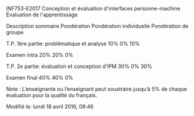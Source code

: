 INF753-E2017 Conception et évaluation d'interfaces personne-machine
Évaluation de l'apprentissage

Description sommaire	Pondération	Pondération	individuelle	Pondération de groupe

T.P. 1ère partie: problématique et analyse	10%	0%	10%

Examen intra	20%	20%	0%

T.P. 2e partie: évaluation et conception d'IPM	30%	0%	30%

Examen final	40%	40%	0%


Note : L’enseignante ou l’enseignant peut soustraire jusqu’à 5% de chaque évaluation pour la qualité du français.

Modifié le: lundi 18 avril 2016, 09:46
